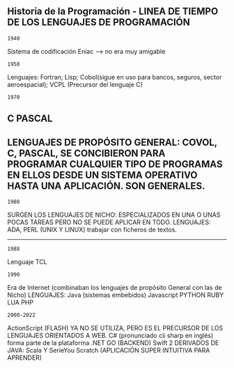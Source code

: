 ## **Historia de la Programación - LINEA DE TIEMPO DE LOS LENGUAJES DE PROGRAMACIÓN**

    1940
Sistema de codificación Eniac --> no era muy amigable

    1950
Lenguajes:
Fortran;
Lisp;
Cobol(sigue en uso para bancos, seguros, sector aeroespacial);
VCPL (Precursor del lenguaje C)

    1970
C
PASCAL
------------------
LENGUAJES DE PROPÓSITO GENERAL: COVOL, C, PASCAL,  SE CONCIBIERON PARA PROGRAMAR CUALQUIER TIPO DE PROGRAMAS
EN ELLOS DESDE UN SISTEMA OPERATIVO HASTA UNA APLICACIÓN. SON GENERALES.
------------------
    1980
SURGEN LOS LENGUAJES DE NICHO: ESPECIALIZADOS EN UNA O UNAS POCAS TAREAS PERO NO SE PUEDE APLICAR EN TODO.
LENGUAJES: ADA, PERL (UNIX Y LINUX) trabajar con ficheros de textos.
__________________
    1988
Lenguaje TCL

    1990
Era de Internet (combinaban los lenguajes de propósito General con las de Nicho)
LENGUAJES:
Java (sistemas embebidos)
Javascript
PYTHON
RUBY
LUA
PHP

    2000-2022
ActionScript (FLASH) YA NO SE UTILIZA, PERO ES EL PRECURSOR DE LOS LENGUAJES ORIENTADOS A WEB.
C# (pronunciado cii sharp en inglés) forma parte de la plataforma .NET
GO (BACKEND)
Swift
2 DERIVADOS DE JAVA: Scala Y SerieYou
Scratch (APLICACIÓN SUPER INTUITIVA PARA APRENDER)

